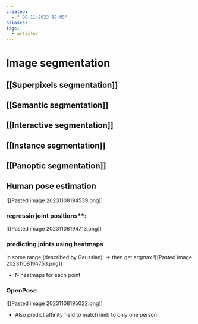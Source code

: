 ```yaml
---
created:
  - " 08-11-2023 18:05"
aliases: 
tags:
  - article/
---
```


# Image segmentation

## [[Superpixels segmentation]]

## [[Semantic segmentation]]

## [[Interactive segmentation]]

## [[Instance segmentation]]

## [[Panoptic segmentation]]

## Human pose estimation
![[Pasted image 20231108194539.png]]

### regressin joint positions**:
![[Pasted image 20231108194713.png]]

### predicting joints using heatmaps
in some range (described by Gaussian): -> then get argmax
![[Pasted image 20231108194753.png]]
- N heatmaps for each point

### OpenPose
![[Pasted image 20231108195022.png]]
- Also predict affinity field to match limb to only one person

